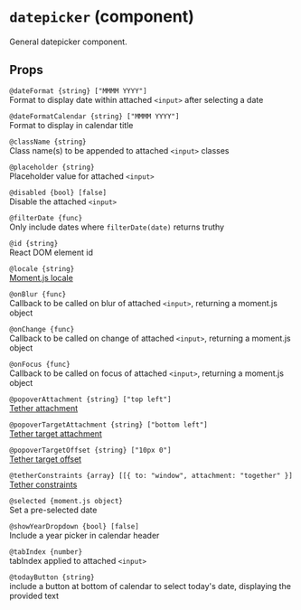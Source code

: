 `datepicker` (component)
========================

General datepicker component.

Props
-----

`@dateFormat {string} ["MMMM YYYY"]`  
Format to display date within attached `<input>` after selecting a date


`@dateFormatCalendar {string} ["MMMM YYYY"]`  
Format to display in calendar title


`@className {string}`  
Class name(s) to be appended to attached `<input>` classes


`@placeholder {string}`  
Placeholder value for attached `<input>`


`@disabled {bool} [false]`  
Disable the attached `<input>`


`@filterDate {func}`  
Only include dates where `filterDate(date)` returns truthy


`@id {string}`  
React DOM element id


`@locale {string}`  
<a href="http://momentjs.com/docs/#/i18n/" target="_blank">Moment.js locale</a>


`@onBlur {func}`  
Callback to be called on blur of attached `<input>`, returning a moment.js object 


`@onChange {func}`  
Callback to be called on change of attached `<input>`, returning a moment.js object 


`@onFocus {func}`  
Callback to be called on focus of attached `<input>`, returning a moment.js object 


`@popoverAttachment {string} ["top left"]`  
<a href="http://github.hubspot.com/tether/#attachment" target="_blank">Tether attachment</a>


`@popoverTargetAttachment {string} ["bottom left"]`  
<a href="http://github.hubspot.com/tether/#attachment" target="_blank">Tether target attachment</a>


`@popoverTargetOffset {string} ["10px 0"]`  
<a href="http://github.hubspot.com/tether/#offset" target="_blank">Tether target offset</a>


`@tetherConstraints {array} [[{ to: "window", attachment: "together" }]`  
<a href="http://github.hubspot.com/tether/#constraints" target="_blank">Tether constraints</a>


`@selected {moment.js object}`  
Set a pre-selected date


`@showYearDropdown {bool} [false]`  
Include a year picker in calendar header


`@tabIndex {number}`  
tabIndex applied to attached `<input>`


`@todayButton {string}`  
include a button at bottom of calendar to select today's date, displaying the provided text
